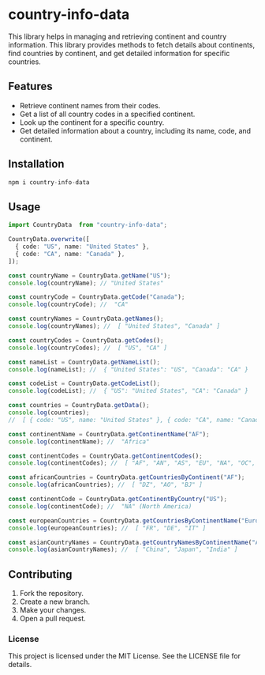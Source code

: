 # country-info-data

This library helps in managing and retrieving continent and country information. This library provides methods to fetch details about continents, find countries by continent, and get detailed information for specific countries.

## Features

- Retrieve continent names from their codes.
- Get a list of all country codes in a specified continent.
- Look up the continent for a specific country.
- Get detailed information about a country, including its name, code, and continent.

## Installation

```js
npm i country-info-data
```

## Usage

```ts
import CountryData  from "country-info-data";

CountryData.overwrite([
  { code: "US", name: "United States" },
  { code: "CA", name: "Canada" },
]);

const countryName = CountryData.getName("US");
console.log(countryName); // "United States"

const countryCode = CountryData.getCode("Canada");
console.log(countryCode); //  "CA"

const countryNames = CountryData.getNames();
console.log(countryNames); //  [ "United States", "Canada" ]

const countryCodes = CountryData.getCodes();
console.log(countryCodes); //  [ "US", "CA" ]

const nameList = CountryData.getNameList();
console.log(nameList); //  { "United States": "US", "Canada": "CA" }

const codeList = CountryData.getCodeList();
console.log(codeList); //  { "US": "United States", "CA": "Canada" }

const countries = CountryData.getData();
console.log(countries);
//  [ { code: "US", name: "United States" }, { code: "CA", name: "Canada" } ]

const continentName = CountryData.getContinentName("AF");
console.log(continentName); //  "Africa"

const continentCodes = CountryData.getContinentCodes();
console.log(continentCodes); //  [ "AF", "AN", "AS", "EU", "NA", "OC", "SA" ]

const africanCountries = CountryData.getCountriesByContinent("AF");
console.log(africanCountries); //  [ "DZ", "AO", "BJ" ]

const continentCode = CountryData.getContinentByCountry("US");
console.log(continentCode); //  "NA" (North America)

const europeanCountries = CountryData.getCountriesByContinentName("Europe");
console.log(europeanCountries); //  [ "FR", "DE", "IT" ]

const asianCountryNames = CountryData.getCountryNamesByContinentName("Asia");
console.log(asianCountryNames); //  [ "China", "Japan", "India" ]

```

## Contributing
1. Fork the repository.
2. Create a new branch.
3. Make your changes.
4. Open a pull request.

### License
This project is licensed under the MIT License. See the LICENSE file for details.
